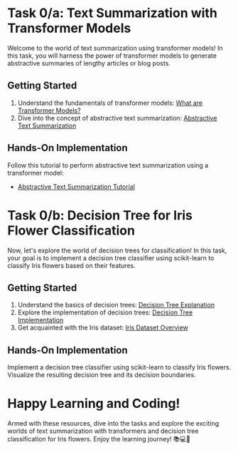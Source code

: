 # Task 0/a: Text Summarization with Transformer Models

Welcome to the world of text summarization using transformer models! In this task, you will harness the power of transformer models to generate abstractive summaries of lengthy articles or blog posts.

## Getting Started

1. Understand the fundamentals of transformer models: [What are Transformer Models?](https://youtu.be/4Bdc55j80l8)
2. Dive into the concept of abstractive text summarization: [Abstractive Text Summarization](https://medium.com/globant/abstractive-text-summarization-bccb4bf5851c)

## Hands-On Implementation

Follow this tutorial to perform abstractive text summarization using a transformer model:

- [Abstractive Text Summarization Tutorial](https://www.hackersrealm.net/post/abstractive-text-summarization-using-transformer-model)

# Task 0/b: Decision Tree for Iris Flower Classification

Now, let's explore the world of decision trees for classification! In this task, your goal is to implement a decision tree classifier using scikit-learn to classify Iris flowers based on their features.

## Getting Started

1. Understand the basics of decision trees: [Decision Tree Explanation](https://youtu.be/ZVR2Way4nwQ)
2. Explore the implementation of decision trees: [Decision Tree Implementation](https://youtu.be/PHxYNGo8NcI)
3. Get acquainted with the Iris dataset: [Iris Dataset Overview](https://youtu.be/PHxYNGo8NcI)

## Hands-On Implementation

Implement a decision tree classifier using scikit-learn to classify Iris flowers. Visualize the resulting decision tree and its decision boundaries.

# Happy Learning and Coding!

Armed with these resources, dive into the tasks and explore the exciting worlds of text summarization with transformers and decision tree classification for Iris flowers. Enjoy the learning journey! 📚💻🌟
